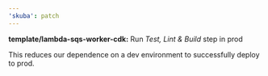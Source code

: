 ```yaml
---
'skuba': patch
---
```


**template/lambda-sqs-worker-cdk:** Run _Test, Lint & Build_ step in prod

This reduces our dependence on a dev environment to successfully deploy to prod.
